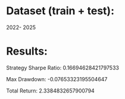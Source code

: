 # Dataset (train + test):

2022- 2025

# Results:

Strategy Sharpe Ratio: 0.16694628421797533

Max Drawdown: -0.07653323195504647

Total Return: 2.3384832657900794
